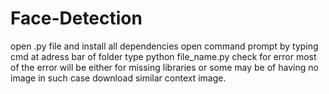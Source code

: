 # Face-Detection
open .py file and install all dependencies
			open command prompt by typing cmd at adress bar of folder
			type python file_name.py
			check for error most of the error will be either for missing libraries or some may be of having no  image in such case download similar context image.
